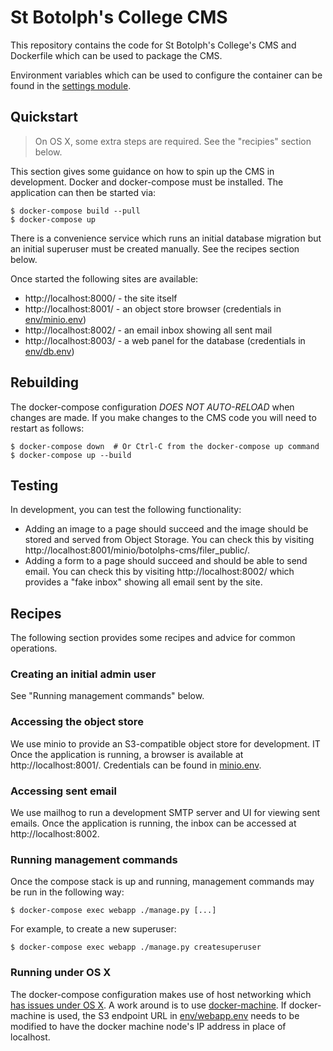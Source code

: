 # St Botolph's College CMS

This repository contains the code for St Botolph's College's CMS and Dockerfile
which can be used to package the CMS.

Environment variables which can be used to configure the container can be found
in the [settings module](botolphs/settings.py).

## Quickstart

> On OS X, some extra steps are required. See the "recipies" section below.

This section gives some guidance on how to spin up the CMS in development.
Docker and docker-compose must be installed. The application can then be started
via:

```console
$ docker-compose build --pull
$ docker-compose up
```

There is a convenience service which runs an initial database migration but an
initial superuser must be created manually. See the recipes section below.

Once started the following sites are available:

* http://localhost:8000/ - the site itself
* http://localhost:8001/ - an object store browser (credentials in
    [env/minio.env](env/minio.env))
* http://localhost:8002/ - an email inbox showing all sent mail
* http://localhost:8003/ - a web panel for the database (credentials in
    [env/db.env](env/db.env))

## Rebuilding

The docker-compose configuration *DOES NOT AUTO-RELOAD* when changes are made.
If you make changes to the CMS code you will need to restart as follows:

```console
$ docker-compose down  # Or Ctrl-C from the docker-compose up command
$ docker-compose up --build
```

## Testing

In development, you can test the following functionality:

* Adding an image to a page should succeed and the image should be stored and
    served from Object Storage. You can check this by visiting
    http://localhost:8001/minio/botolphs-cms/filer_public/.
* Adding a form to a page should succeed and should be able to send email. You
    can check this by visiting http://localhost:8002/ which provides a "fake
    inbox" showing all email sent by the site.

## Recipes

The following section provides some recipes and advice for common operations.

### Creating an initial admin user

See "Running management commands" below.

### Accessing the object store

We use minio to provide an S3-compatible object store for development. IT
Once the application is running, a browser is available at
http://localhost:8001/. Credentials can be found in [minio.env](env/minio.env).

### Accessing sent email

We use mailhog to run a development SMTP server and UI for viewing sent emails.
Once the application is running, the inbox can be accessed at
http://localhost:8002.

### Running management commands

Once the compose stack is up and running, management commands may be run in the
following way:

```console
$ docker-compose exec webapp ./manage.py [...]
```

For example, to create a new superuser:

```console
$ docker-compose exec webapp ./manage.py createsuperuser
```

### Running under OS X

The docker-compose configuration makes use of host networking which [has issues
under OS X](https://github.com/docker/for-mac/issues/1031). A work around is to
use [docker-machine](https://docs.docker.com/machine/get-started/). If
docker-machine is used, the S3 endpoint URL in [env/webapp.env](env/webapp.env)
needs to be modified to have the docker machine node's IP address in place of
localhost.
